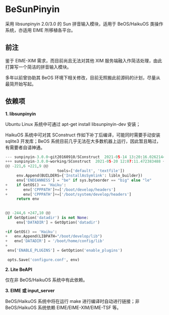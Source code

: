 # BeSunPinyin

采用 libsunpinyin 2.0/3.0 的 Sun 拼音输入模块，适用于 BeOS/HaikuOS 类操作系统，亦适用 EIME 所移植各平台。

## 前注
鉴于 EIME-XIM 需求，而目前尚且无法对其他 XIM 服务端融入作简洁处理，由此打算写一个简洁的拼音输入模块。

多年以前曾协助其 BeOS 环境下相关修改，目前无照搬此前源码的计划，尽量从最简开始写起。

## 依赖项
**1. libsunpinyin**

Ubuntu Linux 系统中可通过 apt-get install libsunpinyin-dev 安装；

HaikuOS 系统中可对其 SConstruct 作如下补丁后编译，可能同时需要手动安装 sqlite3 开发库；BeOS 系统目前几乎无法在大多数机器上运行，因此暂且略过，有需要者自请神通。

```python
--- sunpinyin-3.0.0~git20160910/SConstruct	2021-05-14 13:20:16.026214400 +0000
+++ sunpinyin-3.0.0~working/SConstruct	2021-05-20 12:07:11.472383488 +0000
@@ -221,6 +221,9 @@
                       tools=['default', 'textfile'])
     env.Append(BUILDERS={'InstallAsSymlink': libln_builder})
     env['ENDIANNESS'] = "be" if sys.byteorder == "big" else "le"
+    if GetOS() == 'Haiku':
+    	env['CPPPATH']+=['/boot/develop/headers']
+    	env['CPPPATH']+=['/boot/system/develop/headers']
     return env
 
 
@@ -244,6 +247,10 @@
 if GetOption('datadir') is not None:
     env['DATADIR'] = GetOption('datadir')
 
+if GetOS() == 'Haiku':
+	env.Append(LIBPATH="/boot/develop/lib")
+	env['DATADIR'] = '/boot/home/config/lib'
+
 env['ENABLE_PLUGINS'] = GetOption('enable_plugins')
 
 opts.Save('configure.conf', env)
```

**2. Lite BeAPI**

仅在非 BeOS/HaikuOS 系统中有此依赖。

**3. EIME 或 input_server**

BeOS/HaikuOS 系统中将在运行 make 进行编译时自动进行链接；非 BeOS/HaikuOS 系统依赖 EIME/EIME-XIM/EIME-TSF 等。
